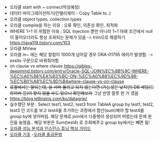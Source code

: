 - 오라클 start with ~ connect작성예정)
- 데이터 마이그레이션하기(인텔리제이 - Copy Table to..)
- 오라클 object types, collection types
- 오라클 compile을 하는 이유 : 오류 확인, 의존성 확인, 최적화
- WHERE 1=1 이 위험한 이유 : SQL Injection 뿐만 아니라 1=1 아래 조건에서 null이 들어오더라도 항상 조회되는 문제가 있음 -> trim으로 해결하기 https://java119.tistory.com/103
- 오라클 MView
- 오라클 in~ 에는 해당 칼럼이 1000개 넘어갈 경우 ORA-01795 에러가 발생함. -> exsits 구문으로 바꿔줘야함
- on clause vs where clause
https://gibles-deepmind.tistory.com/entry/Oracle-SQL-JOIN%EC%8B%9C-WHERE-%EC%A0%88%EA%B3%BC-ON-%EC%A0%88%EC%9D%98-%EC%B0%A8%EC%9D%B4where-clause-vs-on-clause
- <s>로컬에서는 잘되는데, 실 서버 올리고 되지 않는다면 (가능성은 낮지만) DB 세팅(드라이버 등)이 맞지 않을 수도 있으니 확인해보자</s> 그냥 반영 잘못 한 거 였음
- https://blog.jetbrains.com/ko/datagrip/
- 실수했던 부분 : Select test1, test2, test3 from TableA group by test1, test2, test3 인 코드를 보고 test4를 추가하는 과정에서 합산(sum)해야 할 test4를 group by에 넣어버림. 해당 문제로 join에서 다중행이 생성되어 버렸는데 문제 원인을 놓쳤음.. 해당 부분은 Sum(test4) 로 조회해주고 group by에서는 빼면 됨!
- [오라클 성능 분석과 인스턴스 튜닝 핵심 가이드](https://www.inflearn.com/course/%EC%98%A4%EB%9D%BC%ED%81%B4-%EC%84%B1%EB%8A%A5-%EB%B6%84%EC%84%9D?attributionToken=pgHwpQoMCKTVnbkGELz79rcCEAEaJDY3MmNkNWE4LTAwMDAtMjUzMC1iMTljLTNjMjg2ZDQ3MzYzMiokZGRkMjRkZDItNzAyYy00ZTk0LThmNDgtNWMzMTIyNWI1MTI2MjC3t4wtqOWqLcXL8xfC8J4Vo4CXIo6-nRXUsp0VkPeyMI6RyTCf1rctmu7GMJzWty06DmRlZmF1bHRfc2VhcmNoSAFoAXoCc2k)
- [오라클 기초](https://www.youtube.com/watch?v=dqcOa-fVWWo&list=PLuHgQVnccGMB5q5uJIDhLlcC2V6tyXhY6)
-[오라클 중급문법](https://13months.tistory.com/585)
